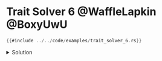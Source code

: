# Trait Solver 6 @WaffleLapkin @BoxyUwU

```rust
{{#include ../../code/examples/trait_solver_6.rs}}
```

<details>
<summary>Solution</summary>

```
error[E0308]: mismatched types
  --> examples/trait_solver_6.rs:10:18
   |
10 |     accepts_func(func as fn(_), &23);
   |     ------------ ^^^^^^^^^^^^^ one type is more general than the other
   |     |
   |     arguments to this function are incorrect
   |
   = note: expected fn pointer `for<'a> fn(&'a u32)`
              found fn pointer `fn(_)`
note: function defined here
  --> examples/trait_solver_6.rs:5:4
   |
5  | fn accepts_func(b: fn(&u32), c: &u32) {
   |    ^^^^^^^^^^^^ -----------
```

<!-- FIXME: explanation -->

</details>
